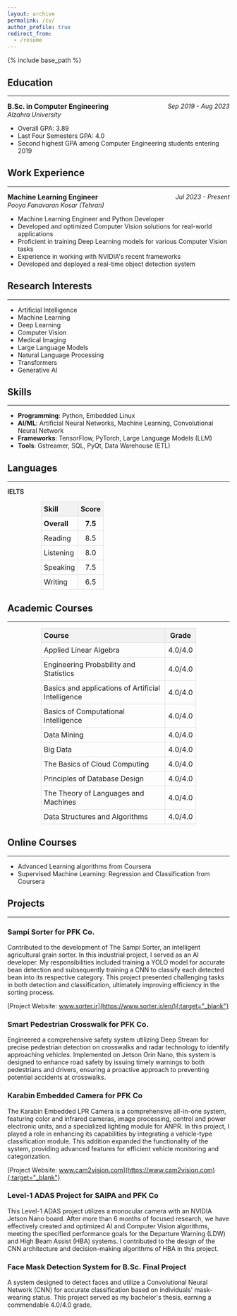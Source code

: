 ```yaml
---
layout: archive
permalink: /cv/
author_profile: true
redirect_from:
  - /resume
---
```


{% include base_path %}

## Education
---

<p style="text-align: left;">
  <strong style="font-size: 1.1em;">B.Sc. in Computer Engineering</strong>
  <span style="float: right; font-style: italic;">Sep 2019 - Aug 2023</span><br>
  <em>Alzahra University</em>
</p>

- Overall GPA: 3.89
- Last Four Semesters GPA: 4.0
- Second highest GPA among Computer Engineering students entering 2019

## Work Experience
---

<p style="text-align: left;">
  <strong style="font-size: 1.1em;">Machine Learning Engineer</strong>
  <span style="float: right; font-style: italic;">Jul 2023 - Present</span><br>
  <em>Pooya Fanavaran Kosar (Tehran)</em>
</p>

- Machine Learning Engineer and Python Developer 
- Developed and optimized Computer Vision solutions for real-world applications
- Proficient in training Deep Learning models for various Computer Vision tasks
- Experience in working with NVIDIA's recent frameworks
- Developed and deployed a real-time object detection system

## Research Interests
---

- Artificial Intelligence
- Machine Learning
- Deep Learning
- Computer Vision
- Medical Imaging
- Large Language Models
- Natural Language Processing
- Transformers
- Generative AI

## Skills
---

- **Programming**: Python, Embedded Linux
- **AI/ML**: Artificial Neural Networks, Machine Learning, Convolutional Neural Network
- **Frameworks**: TensorFlow, PyTorch, Large Language Models (LLM)
- **Tools**: Gstreamer, SQL, PyQt, Data Warehouse (ETL)

## Languages
---

**IELTS**

<table style="width: 70%; margin: 0 auto; border-collapse: collapse;">
  <tr style="background-color: #f2f2f2;">
    <th style="padding: 6px; text-align: left; border: 1px solid #ddd;">Skill</th>
    <th style="padding: 6px; text-align: center; border: 1px solid #ddd;">Score</th>
  </tr>
  <tr style="font-weight: bold;">
    <td style="padding: 6px; text-align: left; border: 1px solid #ddd;">Overall</td>
    <td style="padding: 6px; text-align: center; border: 1px solid #ddd;">7.5</td>
  </tr>
  <tr>
    <td style="padding: 6px; text-align: left; border: 1px solid #ddd;">Reading</td>
    <td style="padding: 6px; text-align: center; border: 1px solid #ddd;">8.5</td>
  </tr>
  <tr>
    <td style="padding: 6px; text-align: left; border: 1px solid #ddd;">Listening</td>
    <td style="padding: 6px; text-align: center; border: 1px solid #ddd;">8.0</td>
  </tr>
  <tr>
    <td style="padding: 6px; text-align: left; border: 1px solid #ddd;">Speaking</td>
    <td style="padding: 6px; text-align: center; border: 1px solid #ddd;">7.5</td>
  </tr>
  <tr>
    <td style="padding: 6px; text-align: left; border: 1px solid #ddd;">Writing</td>
    <td style="padding: 6px; text-align: center; border: 1px solid #ddd;">6.5</td>
  </tr>
</table>

## Academic Courses
---

<table style="width: 70%; margin: 0 auto; border-collapse: collapse;">
  <tr style="background-color: #f2f2f2;">
    <th style="padding: 6px; text-align: left; border: 1px solid #ddd; width: 80%;">Course</th>
    <th style="padding: 6px; text-align: center; border: 1px solid #ddd; width: 20%;">Grade</th>
  </tr>
  <tr>
    <td style="padding: 6px; text-align: left; border: 1px solid #ddd;">Applied Linear Algebra</td>
    <td style="padding: 6px; text-align: center; border: 1px solid #ddd;">4.0/4.0</td>
  </tr>
  <tr>
    <td style="padding: 6px; text-align: left; border: 1px solid #ddd;">Engineering Probability and Statistics</td>
    <td style="padding: 6px; text-align: center; border: 1px solid #ddd;">4.0/4.0</td>
  </tr>
  <tr>
    <td style="padding: 6px; text-align: left; border: 1px solid #ddd;">Basics and applications of Artificial Intelligence</td>
    <td style="padding: 6px; text-align: center; border: 1px solid #ddd;">4.0/4.0</td>
  </tr>
  <tr>
    <td style="padding: 6px; text-align: left; border: 1px solid #ddd;">Basics of Computational Intelligence</td>
    <td style="padding: 6px; text-align: center; border: 1px solid #ddd;">4.0/4.0</td>
  </tr>
  <tr>
    <td style="padding: 6px; text-align: left; border: 1px solid #ddd;">Data Mining</td>
    <td style="padding: 6px; text-align: center; border: 1px solid #ddd;">4.0/4.0</td>
  </tr>
  <tr>
    <td style="padding: 6px; text-align: left; border: 1px solid #ddd;">Big Data</td>
    <td style="padding: 6px; text-align: center; border: 1px solid #ddd;">4.0/4.0</td>
  </tr>
  <tr>
    <td style="padding: 6px; text-align: left; border: 1px solid #ddd;">The Basics of Cloud Computing</td>
    <td style="padding: 6px; text-align: center; border: 1px solid #ddd;">4.0/4.0</td>
  </tr>
  <tr>
    <td style="padding: 6px; text-align: left; border: 1px solid #ddd;">Principles of Database Design</td>
    <td style="padding: 6px; text-align: center; border: 1px solid #ddd;">4.0/4.0</td>
  </tr>
  <tr>
    <td style="padding: 6px; text-align: left; border: 1px solid #ddd;">The Theory of Languages and Machines</td>
    <td style="padding: 6px; text-align: center; border: 1px solid #ddd;">4.0/4.0</td>
  </tr>
  <tr>
    <td style="padding: 6px; text-align: left; border: 1px solid #ddd;">Data Structures and Algorithms</td>
    <td style="padding: 6px; text-align: center; border: 1px solid #ddd;">4.0/4.0</td>
  </tr>
</table>

## Online Courses
---

- Advanced Learning algorithms from Coursera
- Supervised Machine Learning: Regression and Classification from Coursera

## Projects
---

### Sampi Sorter for PFK Co.
Contributed to the development of The Sampi Sorter, an intelligent agricultural grain sorter. In this industrial project, I served as an AI developer. My responsibilities included training a YOLO model for accurate bean detection and subsequently training a CNN to classify each detected bean into its respective category. This project presented challenging tasks in both detection and classification, ultimately improving efficiency in the sorting process.

[Project Website: www.sorter.ir](https://www.sorter.ir/en/){:target="_blank"}

### Smart Pedestrian Crosswalk for PFK Co.
Engineered a comprehensive safety system utilizing Deep Stream for precise pedestrian detection on crosswalks and radar technology to identify approaching vehicles. Implemented on Jetson Orin Nano, this system is designed to enhance road safety by issuing timely warnings to both pedestrians and drivers, ensuring a proactive approach to preventing potential accidents at crosswalks.

### Karabin Embedded Camera for PFK Co
The Karabin Embedded LPR Camera is a comprehensive all-in-one system, featuring color and infrared cameras, image processing, control and power electronic units, and a specialized lighting module for ANPR. In this project, I played a role in enhancing its capabilities by integrating a vehicle-type classification module. This addition expanded the functionality of the system, providing advanced features for efficient vehicle monitoring and categorization.

[Project Website: www.cam2vision.com](https://www.cam2vision.com){:target="_blank"}

### Level-1 ADAS Project for SAIPA and PFK Co
This Level-1 ADAS project utilizes a monocular camera with an NVIDIA Jetson Nano board. After more than 6 months of focused research, we have effectively created and optimized AI and Computer Vision algorithms, meeting the specified performance goals for the Departure Warning (LDW) and High Beam Assist (HBA) systems. I contributed to the design of the CNN architecture and decision-making algorithms of HBA in this project.

### Face Mask Detection System for B.Sc. Final Project
A system designed to detect faces and utilize a Convolutional Neural Network (CNN) for accurate classification based on individuals' mask-wearing status. This project served as my bachelor's thesis, earning a commendable 4.0/4.0 grade.
